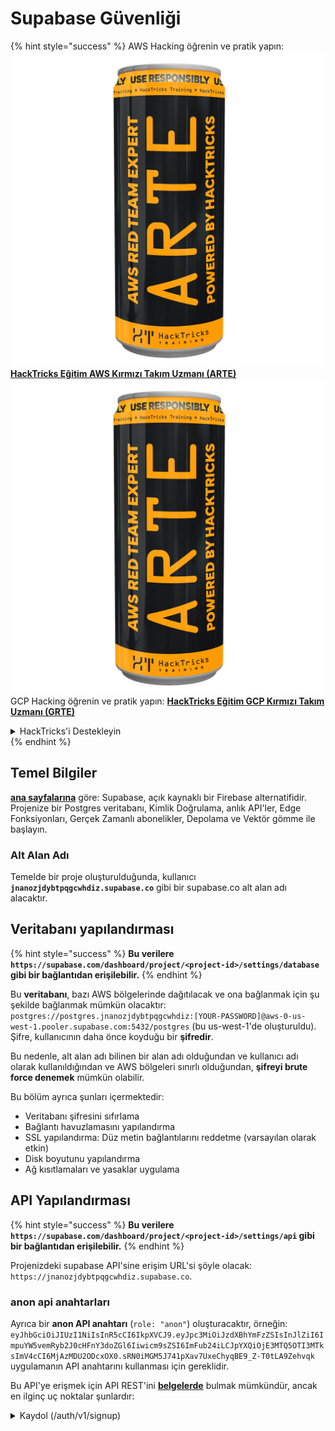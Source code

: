 # Supabase Güvenliği

{% hint style="success" %}
AWS Hacking öğrenin ve pratik yapın:<img src="../.gitbook/assets/image (1) (1) (1).png" alt="" data-size="line">[**HackTricks Eğitim AWS Kırmızı Takım Uzmanı (ARTE)**](https://training.hacktricks.xyz/courses/arte)<img src="../.gitbook/assets/image (1) (1) (1).png" alt="" data-size="line">\
GCP Hacking öğrenin ve pratik yapın: <img src="../.gitbook/assets/image (2).png" alt="" data-size="line">[**HackTricks Eğitim GCP Kırmızı Takım Uzmanı (GRTE)**<img src="../.gitbook/assets/image (2).png" alt="" data-size="line">](https://training.hacktricks.xyz/courses/grte)

<details>

<summary>HackTricks'i Destekleyin</summary>

* [**abonelik planlarını**](https://github.com/sponsors/carlospolop) kontrol edin!
* **💬 [**Discord grubuna**](https://discord.gg/hRep4RUj7f) veya [**telegram grubuna**](https://t.me/peass) katılın ya da **Twitter'da** 🐦 [**@hacktricks\_live**](https://twitter.com/hacktricks_live)**'i takip edin.**
* **Hacking ipuçlarını paylaşmak için** [**HackTricks**](https://github.com/carlospolop/hacktricks) ve [**HackTricks Cloud**](https://github.com/carlospolop/hacktricks-cloud) github reposuna PR gönderin.

</details>
{% endhint %}

## Temel Bilgiler

[**ana sayfalarına**](https://supabase.com/) göre: Supabase, açık kaynaklı bir Firebase alternatifidir. Projenize bir Postgres veritabanı, Kimlik Doğrulama, anlık API'ler, Edge Fonksiyonları, Gerçek Zamanlı abonelikler, Depolama ve Vektör gömme ile başlayın.

### Alt Alan Adı

Temelde bir proje oluşturulduğunda, kullanıcı **`jnanozjdybtpqgcwhdiz.supabase.co`** gibi bir supabase.co alt alan adı alacaktır.

## **Veritabanı yapılandırması**

{% hint style="success" %}
**Bu verilere `https://supabase.com/dashboard/project/<project-id>/settings/database` gibi bir bağlantıdan erişilebilir.**
{% endhint %}

Bu **veritabanı**, bazı AWS bölgelerinde dağıtılacak ve ona bağlanmak için şu şekilde bağlanmak mümkün olacaktır: `postgres://postgres.jnanozjdybtpqgcwhdiz:[YOUR-PASSWORD]@aws-0-us-west-1.pooler.supabase.com:5432/postgres` (bu us-west-1'de oluşturuldu).\
Şifre, kullanıcının daha önce koyduğu bir **şifredir**.

Bu nedenle, alt alan adı bilinen bir alan adı olduğundan ve kullanıcı adı olarak kullanıldığından ve AWS bölgeleri sınırlı olduğundan, **şifreyi brute force denemek** mümkün olabilir.

Bu bölüm ayrıca şunları içermektedir:

* Veritabanı şifresini sıfırlama
* Bağlantı havuzlamasını yapılandırma
* SSL yapılandırma: Düz metin bağlantılarını reddetme (varsayılan olarak etkin)
* Disk boyutunu yapılandırma
* Ağ kısıtlamaları ve yasaklar uygulama

## API Yapılandırması

{% hint style="success" %}
**Bu verilere `https://supabase.com/dashboard/project/<project-id>/settings/api` gibi bir bağlantıdan erişilebilir.**
{% endhint %}

Projenizdeki supabase API'sine erişim URL'si şöyle olacak: `https://jnanozjdybtpqgcwhdiz.supabase.co`.

### anon api anahtarları

Ayrıca bir **anon API anahtarı** (`role: "anon"`) oluşturacaktır, örneğin: `eyJhbGciOiJIUzI1NiIsInR5cCI6IkpXVCJ9.eyJpc3MiOiJzdXBhYmFzZSIsInJlZiI6ImpuYW5vemRyb2J0cHFnY3doZGl6Iiwicm9sZSI6ImFub24iLCJpYXQiOjE3MTQ5OTI3MTksImV4cCI6MjAzMDU2ODcxOX0.sRN0iMGM5J741pXav7UxeChyqBE9_Z-T0tLA9Zehvqk` uygulamanın API anahtarını kullanması için gereklidir.

Bu API'ye erişmek için API REST'ini [**belgelerde**](https://supabase.com/docs/reference/self-hosting-auth/returns-the-configuration-settings-for-the-gotrue-server) bulmak mümkündür, ancak en ilginç uç noktalar şunlardır:

<details>

<summary>Kaydol (/auth/v1/signup)</summary>
```
POST /auth/v1/signup HTTP/2
Host: id.io.net
Content-Length: 90
X-Client-Info: supabase-js-web/2.39.2
Sec-Ch-Ua: "Not-A.Brand";v="99", "Chromium";v="124"
Sec-Ch-Ua-Mobile: ?0
Authorization: Bearer eyJhbGciOiJIUzI1NiIsInR5cCI6IkpXVCJ9.eyJpc3MiOiJzdXBhYmFzZSIsInJlZiI6ImpuYW5vemRyb2J0cHFnY3doZGl6Iiwicm9sZSI6ImFub24iLCJpYXQiOjE3MTQ5OTI3MTksImV4cCI6MjAzMDU2ODcxOX0.sRN0iMGM5J741pXav7UxeChyqBE9_Z-T0tLA9Zehvqk
User-Agent: Mozilla/5.0 (Windows NT 10.0; Win64; x64) AppleWebKit/537.36 (KHTML, like Gecko) Chrome/124.0.6367.60 Safari/537.36
Content-Type: application/json;charset=UTF-8
Apikey: eyJhbGciOiJIUzI1NiIsInR5cCI6IkpXVCJ9.eyJpc3MiOiJzdXBhYmFzZSIsInJlZiI6ImpuYW5vemRyb2J0cHFnY3doZGl6Iiwicm9sZSI6ImFub24iLCJpYXQiOjE3MTQ5OTI3MTksImV4cCI6MjAzMDU2ODcxOX0.sRN0iMGM5J741pXav7UxeChyqBE9_Z-T0tLA9Zehvqk
Sec-Ch-Ua-Platform: "macOS"
Accept: */*
Origin: https://cloud.io.net
Sec-Fetch-Site: same-site
Sec-Fetch-Mode: cors
Sec-Fetch-Dest: empty
Referer: https://cloud.io.net/
Accept-Encoding: gzip, deflate, br
Accept-Language: en-GB,en-US;q=0.9,en;q=0.8
Priority: u=1, i

{"email":"test@exmaple.com","password":"SomeCOmplexPwd239."}
```
</details>

<details>

<summary>Giriş (/auth/v1/token?grant_type=password)</summary>
```
POST /auth/v1/token?grant_type=password HTTP/2
Host: hypzbtgspjkludjcnjxl.supabase.co
Content-Length: 80
X-Client-Info: supabase-js-web/2.39.2
Sec-Ch-Ua: "Not-A.Brand";v="99", "Chromium";v="124"
Sec-Ch-Ua-Mobile: ?0
Authorization: Bearer eyJhbGciOiJIUzI1NiIsInR5cCI6IkpXVCJ9.eyJpc3MiOiJzdXBhYmFzZSIsInJlZiI6ImpuYW5vemRyb2J0cHFnY3doZGl6Iiwicm9sZSI6ImFub24iLCJpYXQiOjE3MTQ5OTI3MTksImV4cCI6MjAzMDU2ODcxOX0.sRN0iMGM5J741pXav7UxeChyqBE9_Z-T0tLA9Zehvqk
User-Agent: Mozilla/5.0 (Windows NT 10.0; Win64; x64) AppleWebKit/537.36 (KHTML, like Gecko) Chrome/124.0.6367.60 Safari/537.36
Content-Type: application/json;charset=UTF-8
Apikey: eyJhbGciOiJIUzI1NiIsInR5cCI6IkpXVCJ9.eyJpc3MiOiJzdXBhYmFzZSIsInJlZiI6ImpuYW5vemRyb2J0cHFnY3doZGl6Iiwicm9sZSI6ImFub24iLCJpYXQiOjE3MTQ5OTI3MTksImV4cCI6MjAzMDU2ODcxOX0.sRN0iMGM5J741pXav7UxeChyqBE9_Z-T0tLA9Zehvqk
Sec-Ch-Ua-Platform: "macOS"
Accept: */*
Origin: https://cloud.io.net
Sec-Fetch-Site: same-site
Sec-Fetch-Mode: cors
Sec-Fetch-Dest: empty
Referer: https://cloud.io.net/
Accept-Encoding: gzip, deflate, br
Accept-Language: en-GB,en-US;q=0.9,en;q=0.8
Priority: u=1, i

{"email":"test@exmaple.com","password":"SomeCOmplexPwd239."}
```
</details>

Bu nedenle, bir müşterinin kendilerine verilen alt alan adıyla supabase kullandığını keşfettiğinizde (şirketin bir alt alan adının supabase alt alan adlarına CNAME yönlendirmesi yapması mümkündür), **supabase API'sini kullanarak platformda yeni bir hesap oluşturmayı** deneyebilirsiniz.

### gizli / service\_role api anahtarları

**`role: "service_role"`** ile bir gizli API anahtarı da oluşturulacaktır. Bu API anahtarı gizli olmalıdır çünkü **Satır Seviyesi Güvenliği**'ni atlayabilecektir.

API anahtarı şu şekilde görünür: `eyJhbGciOiJIUzI1NiIsInR5cCI6IkpXVCJ9.eyJpc3MiOiJzdXBhYmFzZSIsInJlZiI6ImpuYW5vemRyb2J0cHFnY3doZGl6Iiwicm9sZSI6InNlcnZpY2Vfcm9sZSIsImlhdCI6MTcxNDk5MjcxOSwiZXhwIjoyMDMwNTY4NzE5fQ.0a8fHGp3N_GiPq0y0dwfs06ywd-zhTwsm486Tha7354`

### JWT Gizli Anahtarı

Uygulamanın **özel JWT token'ları oluşturup imzalayabilmesi** için bir **JWT Gizli Anahtarı** da oluşturulacaktır.

## Kimlik Doğrulama

### Kayıtlar

{% hint style="success" %}
**Varsayılan olarak** supabase, daha önce bahsedilen API uç noktalarını kullanarak **yeni kullanıcıların hesap oluşturmasına** izin verecektir.
{% endhint %}

Ancak, bu yeni hesaplar varsayılan olarak, **hesaba giriş yapabilmek için e-posta adreslerini doğrulamaları** gerekecektir. İnsanların e-posta adreslerini doğrulamadan giriş yapabilmesi için **"Anonim girişlere izin ver"** seçeneğini etkinleştirmek mümkündür. Bu, **beklenmedik verilere** erişim sağlayabilir (kullanıcılar `public` ve `authenticated` rollerini alır).\
Bu çok kötü bir fikirdir çünkü supabase, aktif kullanıcı başına ücret alır, bu nedenle insanlar kullanıcı oluşturup giriş yapabilir ve supabase bu kullanıcılar için ücret alır:

<figure><img src="../.gitbook/assets/image (1) (1) (1) (1) (1).png" alt=""><figcaption></figcaption></figure>

### Şifreler ve oturumlar

Minimum şifre uzunluğunu belirtmek mümkündür (varsayılan olarak), gereksinimleri (varsayılan olarak yok) ve sızdırılmış şifrelerin kullanılmasını engellemek mümkündür.\
**Varsayılan gereksinimlerin zayıf olduğu için gereksinimleri geliştirmek** önerilir.

* Kullanıcı Oturumları: Kullanıcı oturumlarının nasıl çalıştığını yapılandırmak mümkündür (zaman aşımı, kullanıcı başına 1 oturum...)
* Bot ve Kötüye Kullanım Koruması: Captcha etkinleştirmek mümkündür.

### SMTP Ayarları

E-posta göndermek için bir SMTP ayarlamak mümkündür.

### Gelişmiş Ayarlar

* Erişim token'ları için sonlanma süresi ayarlayın (varsayılan 3600)
* Potansiyel olarak tehlikeye atılmış yenileme token'larını tespit etmek ve iptal etmek için ayarlayın
* MFA: Kullanıcı başına bir kerede kaç MFA faktörünün kaydedilebileceğini belirtin (varsayılan 10)
* Maksimum Doğrudan Veritabanı Bağlantıları: Kimlik doğrulama için kullanılan maksimum bağlantı sayısı (varsayılan 10)
* Maksimum İstek Süresi: Bir Kimlik doğrulama isteğinin süresinin maksimum süresi (varsayılan 10s)

## Depolama

{% hint style="success" %}
Supabase, **dosyaları depolamaya** ve bunları bir URL üzerinden erişilebilir hale getirmeye izin verir (S3 bucket'ları kullanır).
{% endhint %}

* Yükleme dosyası boyut sınırını ayarlayın (varsayılan 50MB)
* S3 bağlantısı şu şekilde bir URL ile verilir: `https://jnanozjdybtpqgcwhdiz.supabase.co/storage/v1/s3`
* `access key ID` (örneğin, `a37d96544d82ba90057e0e06131d0a7b`) ve `secret access key` (örneğin, `58420818223133077c2cec6712a4f909aec93b4daeedae205aa8e30d5a860628`) ile oluşturulan **S3 erişim anahtarı** talep etmek mümkündür.

## Edge Fonksiyonları

Supabase'te **gizli anahtarları** depolamak da mümkündür ve bunlar **edge fonksiyonları tarafından erişilebilir** (web üzerinden oluşturulup silinebilir, ancak değerlerine doğrudan erişmek mümkün değildir).

{% hint style="success" %}
AWS Hacking'i öğrenin ve pratik yapın:<img src="../.gitbook/assets/image (1) (1) (1).png" alt="" data-size="line">[**HackTricks Training AWS Red Team Expert (ARTE)**](https://training.hacktricks.xyz/courses/arte)<img src="../.gitbook/assets/image (1) (1) (1).png" alt="" data-size="line">\
GCP Hacking'i öğrenin ve pratik yapın: <img src="../.gitbook/assets/image (2).png" alt="" data-size="line">[**HackTricks Training GCP Red Team Expert (GRTE)**<img src="../.gitbook/assets/image (2).png" alt="" data-size="line">](https://training.hacktricks.xyz/courses/grte)

<details>

<summary>HackTricks'i Destekleyin</summary>

* [**abonelik planlarını**](https://github.com/sponsors/carlospolop) kontrol edin!
* **💬 [**Discord grubuna**](https://discord.gg/hRep4RUj7f) veya [**telegram grubuna**](https://t.me/peass) katılın ya da **Twitter'da** 🐦 [**@hacktricks\_live**](https://twitter.com/hacktricks_live)**'i takip edin.**
* **Hacking ipuçlarını paylaşmak için** [**HackTricks**](https://github.com/carlospolop/hacktricks) ve [**HackTricks Cloud**](https://github.com/carlospolop/hacktricks-cloud) github reposuna PR gönderin.

</details>
{% endhint %}
